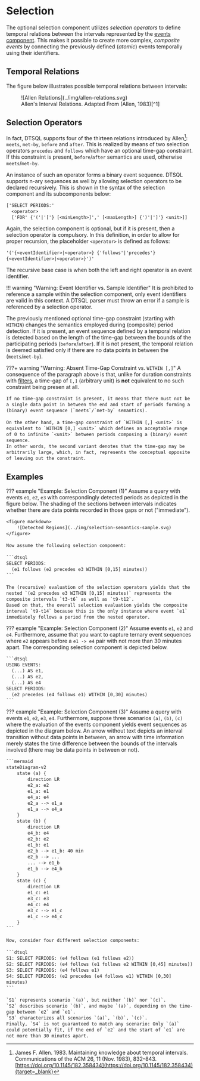 # Selection

The optional selection component utilizes _selection operators_ to define temporal relations between the intervals represented by the [events component](events.md).
This makes it possible to create more complex, _composite events_ by connecting the previously defined (_atomic_) events temporally using their identifiers.

## Temporal Relations

The figure below illustrates possible temporal relations between intervals:

<!--suppress HtmlUnknownAttribute -->
<figure markdown>
  ![Allen Relations](../img/allen-relations.svg)
  <figcaption markdown>Allen's Interval Relations. Adapted From (Allen, 1983)[^1]</figcaption>
</figure>

[^1]: James F. Allen. 1983. Maintaining knowledge about temporal intervals. Communications of the ACM 26, 11 (Nov. 1983), 832–843. [https://doi.org/10.1145/182.358434](https://doi.org/10.1145/182.358434){target=_blank}

## Selection Operators

In fact, DTSQL supports four of the thirteen relations introduced by Allen[^1]: `meets`, `met-by`, `before` and `after`.
This is realized by means of two selection operators `precedes` and `follows` which have an optional time-gap constraint.
If this constraint is present, `before`/`after` semantics are used, otherwise `meets`/`met-by`.

An instance of such an operator forms a binary event sequence.
DTSQL supports n-ary sequences as well by allowing selection operators to be declared recursively.
This is shown in the syntax of the selection component and its subcomponents below:

```dtsql
['SELECT PERIODS:'
  <operator>
  ['FOR' {'('|'['} [<minLength>]',' [<maxLength>] {')'|']'} <unit>]]
```
Again, the selection component is optional, but if it is present, then a selection operator is compulsory.
In this definition, in order to allow for proper recursion, the placeholder `<operator>` is defined as follows:

```dtsql
'('{<eventIdentifier>|<operator>} {'follows'|'precedes'} {<eventIdentifier>|<operator>}')'
```

The recursive base case is when both the left and right operator is an event identifier.

!!! warning "Warning: Event Identifier vs. Sample Identifier"
    It is prohibited to reference a sample within the selection component, only event identifiers are valid in this context.
    A DTSQL parser must throw an error if a sample is referenced by a selection operator.

The previously mentioned optional time-gap constraint (starting with `WITHIN`) changes the semantics employed during (composite) period detection.
If it is present, an event sequence defined by a temporal relation is detected based on the length of the time-gap between the bounds of the participating periods (`before`/`after`).
If it is not present, the temporal relation is deemed satisfied only if there are no data points in between the (`meets`/`met-by`).

???+ warning "Warning: Absent Time-Gap Constraint vs. `WITHIN [,]`"
    A consequence of the paragraph above is that, unlike for duration constraints with [filters](filters.md), a time-gap of `[,]` (arbitrary unit) is **not** equivalent to no such constraint being presen at all.
    
    If no time-gap constraint is present, it means that there must not be a single data point in between the end and start of periods forming a (binary) event sequence (`meets`/`met-by` semantics).
    
    On the other hand, a time-gap constraint of `WITHIN [,] <unit>` is equivalent to `WITHIN [0,] <unit>` which defines an acceptable range of 0 to infinite `<unit>` between periods composing a (binary) event sequence.
    In other words, the second variant denotes that the time-gap may be arbitrarily large, which, in fact, represents the conceptual opposite of leaving out the constraint.

## Examples

??? example "Example: Selection Component (1)"
    Assume a query with events `e1`, `e2`, `e3` with correspondingly detected periods as depicted in the figure below.
    The shading of the sections between intervals indicates whether there are data points recorded in those gaps or not ("immediate").

    <figure markdown>
        ![Detected Regions](../img/selection-semantics-sample.svg)
    </figure>

    Now assume the following selection component:

    ```dtsql
    SELECT PERIODS:
      (e1 follows (e2 precedes e3 WITHIN [0,15] minutes))
    ```
    
    The (recursive) evaluation of the selection operators yields that the nested `(e2 precedes e3 WITHIN [0,15] minutes)` represents the composite intervals `t3-t6` as well as `t9-t12`.
    Based on that, the overall selection evaluation yields the composite interval `t9-t14` because this is the only instance where event `e1` immediately follows a period from the nested operator.  

??? example "Example: Selection Component (2)"
    Assume events `e1`, `e2` and `e4`.
    Furthermore, assume that you want to capture ternary event sequences where `e2` appears before a `e1 -> e4` pair with not more than 30 minutes apart.
    The corresponding selection component is depicted below.

    ```dtsql
    USING EVENTS:
      (...) AS e1,
      (...) AS e2,
      (...) AS e4
    SELECT PERIODS:
      (e2 precedes (e4 follows e1) WITHIN [0,30] minutes)
    ```

??? example "Example: Selection Component (3)"
    Assume a query with events `e1`, `e2`, `e3`, `e4`.
    Furthermore, suppose three scenarios `(a)`, `(b)`, `(c)` where the evaluation of the events component yields event sequences as depicted in the diagram below.
    An arrow without text depicts an interval transition without data points in between, an arrow with time information merely states the time difference between the bounds of the intervals involved (there may be data points in between or not).

    ```mermaid
    stateDiagram-v2
        state (a) {
            direction LR
            e2_a: e2
            e1_a: e1
            e4_a: e4
            e2_a --> e1_a
            e1_a --> e4_a
        }
        state (b) {
            direction LR
            e4_b: e4
            e2_b: e2
            e1_b: e1
            e2_b --> e1_b: 40 min
            e2_b --> ...
            ... --> e1_b
            e1_b --> e4_b
        }
        state (c) {
            direction LR
            e1_c: e1
            e3_c: e3
            e4_c: e4
            e3_c --> e1_c
            e1_c --> e4_c
        }
    ```

    Now, consider four different selection components:

    ```dtsql
    S1: SELECT PERIODS: (e4 follows (e1 follows e2)) 
    S2: SELECT PERIODS: (e4 follows (e1 follows e2 WITHIN [0,45] minutes))
    S3: SELECT PERIODS: (e4 follows e1)
    S4: SELECT PERIODS: (e2 precedes (e4 follows e1) WITHIN [0,30] minutes)
    ```

    `S1` represents scenario `(a)`, but neither `(b)` nor `(c)`.
    `S2` describes scenario `(b)`, and maybe `(a)`, depending on the time-gap between `e2` and `e1`.
    `S3` characterizes all scenarios `(a)`, `(b)`, `(c)`.
    Finally, `S4` is not guaranteed to match any scenario: Only `(a)` could potentially fit, if the end of `e2` and the start of `e1` are not more than 30 minutes apart.
